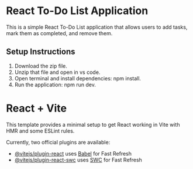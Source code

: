 # React To-Do List Application

This is a simple React To-Do List application that allows users to add tasks, mark them as completed, and remove them.

## Setup Instructions

1. Download the zip file.
2. Unzip that file and open in vs code.
3. Open terminal and install dependencies: npm install.
4. Run the application:  npm run dev.


# React + Vite

This template provides a minimal setup to get React working in Vite with HMR and some ESLint rules.

Currently, two official plugins are available:

- [@vitejs/plugin-react](https://github.com/vitejs/vite-plugin-react/blob/main/packages/plugin-react/README.md) uses [Babel](https://babeljs.io/) for Fast Refresh
- [@vitejs/plugin-react-swc](https://github.com/vitejs/vite-plugin-react-swc) uses [SWC](https://swc.rs/) for Fast Refresh
